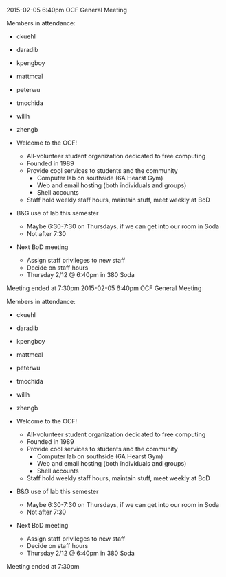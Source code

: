 2015-02-05 6:40pm
OCF General Meeting

Members in attendance:
- ckuehl
- daradib
- kpengboy
- mattmcal
- peterwu
- tmochida
- willh
- zhengb

- Welcome to the OCF!
  - All-volunteer student organization dedicated to free computing
  - Founded in 1989
  - Provide cool services to students and the community
    - Computer lab on southside (6A Hearst Gym)
    - Web and email hosting (both individuals and groups)
    - Shell accounts
  - Staff hold weekly staff hours, maintain stuff, meet weekly at BoD
- B&G use of lab this semester
  - Maybe 6:30-7:30 on Thursdays, if we can get into our room in Soda
  - Not after 7:30
- Next BoD meeting
  - Assign staff privileges to new staff
  - Decide on staff hours
  - Thursday 2/12 @ 6:40pm in 380 Soda

Meeting ended at 7:30pm
2015-02-05 6:40pm
OCF General Meeting

Members in attendance:
- ckuehl
- daradib
- kpengboy
- mattmcal
- peterwu
- tmochida
- willh
- zhengb

- Welcome to the OCF!
  - All-volunteer student organization dedicated to free computing
  - Founded in 1989
  - Provide cool services to students and the community
    - Computer lab on southside (6A Hearst Gym)
    - Web and email hosting (both individuals and groups)
    - Shell accounts
  - Staff hold weekly staff hours, maintain stuff, meet weekly at BoD
- B&G use of lab this semester
  - Maybe 6:30-7:30 on Thursdays, if we can get into our room in Soda
  - Not after 7:30
- Next BoD meeting
  - Assign staff privileges to new staff
  - Decide on staff hours
  - Thursday 2/12 @ 6:40pm in 380 Soda

Meeting ended at 7:30pm
